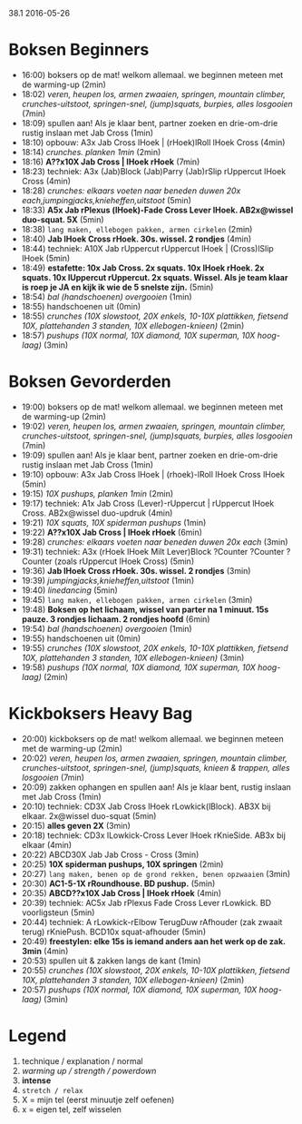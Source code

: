 38.1 2016-05-26

# Boksen Beginners

  - 16:00) boksers op de mat! welkom allemaal. we beginnen meteen met de warming-up (2min)
  - 18:02) _veren, heupen los, armen zwaaien, springen, mountain climber, crunches-uitstoot, springen-snel, (jump)squats, burpies, alles losgooien_ (7min)
  - 18:09) spullen aan! Als je klaar bent, partner zoeken en drie-om-drie rustig inslaan met Jab Cross (1min)
  - 18:10) opbouw: A3x Jab Cross lHoek | (rHoek)lRoll lHoek Cross (4min)
  - 18:14) _crunches. planken 1min_ (2min)
  - 18:16) **A??x10X Jab Cross | lHoek rHoek** (7min)
  - 18:23) techniek: A3x (Jab)Block (Jab)Parry (Jab)rSlip rUppercut lHoek Cross (4min)
  - 18:28) _crunches: elkaars voeten naar beneden duwen 20x each,jumpingjacks,knieheffen,uitstoot_ (5min)
  - 18:33) **A5x Jab rPlexus (lHoek)-Fade Cross Lever lHoek. AB2x@wissel duo-squat. 5X** (5min)
  - 18:38) `lang maken, ellebogen pakken, armen cirkelen` (2min)
  - 18:40) **Jab lHoek Cross rHoek. 30s. wissel. 2 rondjes** (4min)
  - 18:44) techniek: A10X Jab rUppercut rUppercut lHoek | (Cross)lSlip lHoek (5min)
  - 18:49) **estafette: 10x Jab Cross. 2x squats. 10x lHoek rHoek. 2x squats. 10x lUppercut rUppercut. 2x squats. Wissel. Als je team klaar is roep je JA en kijk ik wie de 5 snelste zijn.** (5min)
  - 18:54) _bal (handschoenen) overgooien_ (1min)
  - 18:55) handschoenen uit (0min)
  - 18:55) _crunches (10X slowstoot, 20X enkels, 10-10X plattikken, fietsend 10X, plattehanden 3 standen, 10X ellebogen-knieen)_ (2min)
  - 18:57) _pushups (10X normal, 10X diamond, 10X superman, 10X hoog-laag)_ (3min)

# Boksen Gevorderden

  - 19:00) boksers op de mat! welkom allemaal. we beginnen meteen met de warming-up (2min)
  - 19:02) _veren, heupen los, armen zwaaien, springen, mountain climber, crunches-uitstoot, springen-snel, (jump)squats, burpies, alles losgooien_ (7min)
  - 19:09) spullen aan! Als je klaar bent, partner zoeken en drie-om-drie rustig inslaan met Jab Cross (1min)
  - 19:10) opbouw: A3x Jab Cross lHoek | (rhoek)-lRoll lHoek Cross lHoek (5min)
  - 19:15) _10X pushups, planken 1min_ (2min)
  - 19:17) techniek: A1x Jab Cross (Lever)-rUppercut | rUppercut lHoek Cross. AB2x@wissel duo-updruk (4min)
  - 19:21) _10X squats, 10X spiderman pushups_ (1min)
  - 19:22) **A??x10X Jab Cross | lHoek rHoek** (6min)
  - 19:28) _crunches: elkaars voeten naar beneden duwen 20x each_ (3min)
  - 19:31) techniek: A3x (rHoek lHoek Milt Lever)Block ?Counter ?Counter ?Counter (zoals rUppercut lHoek Cross) (5min)
  - 19:36) **Jab lHoek Cross rHoek. 30s. wissel. 2 rondjes** (3min)
  - 19:39) _jumpingjacks,knieheffen,uitstoot_ (1min)
  - 19:40) _linedancing_ (5min)
  - 19:45) `lang maken, ellebogen pakken, armen cirkelen` (3min)
  - 19:48) **Boksen op het lichaam, wissel van parter na 1 minuut. 15s pauze. 3 rondjes lichaam. 2 rondjes hoofd** (6min)
  - 19:54) _bal (handschoenen) overgooien_ (1min)
  - 19:55) handschoenen uit (0min)
  - 19:55) _crunches (10X slowstoot, 20X enkels, 10-10X plattikken, fietsend 10X, plattehanden 3 standen, 10X ellebogen-knieen)_ (3min)
  - 19:58) _pushups (10X normal, 10X diamond, 10X superman, 10X hoog-laag)_ (2min)

# Kickboksers Heavy Bag

  - 20:00) kickboksers op de mat! welkom allemaal. we beginnen meteen met de warming-up (2min)
  - 20:02) _veren, heupen los, armen zwaaien, springen, mountain climber, crunches-uitstoot, springen-snel, (jump)squats, knieen & trappen, alles losgooien_ (7min)
  - 20:09) zakken ophangen en spullen aan! Als je klaar bent, rustig inslaan met Jab Cross (1min)
  - 20:10) techniek: CD3X Jab Cross lHoek rLowkick(lBlock). AB3X bij elkaar. 2x@wissel duo-squat (5min)
  - 20:15) **alles geven 2X** (3min)
  - 20:18) techniek: CD3x lLowkick-Cross Lever lHoek rKnieSide. AB3x bij elkaar (4min)
  - 20:22) ABCD30X Jab Jab Cross - Cross (3min)
  - 20:25) **10X spiderman pushups, 10X springen** (2min)
  - 20:27) `lang maken, benen op de grond rekken, benen opzwaaien` (3min)
  - 20:30) **AC1-5-1X rRoundhouse. BD pushup.** (5min)
  - 20:35) **ABCD??x10X Jab Cross | lHoek rHoek** (4min)
  - 20:39) techniek: AC5x Jab rPlexus Fade Cross Lever rLowkick. BD voorligsteun (5min)
  - 20:44) techniek: A rLowkick-rElbow TerugDuw rAfhouder (zak zwaait terug) rKniePush. BCD10x squat-afhouder (5min)
  - 20:49) **freestylen: elke 15s is iemand anders aan het werk op de zak. 3min** (4min)
  - 20:53) spullen uit & zakken langs de kant (1min)
  - 20:55) _crunches (10X slowstoot, 20X enkels, 10-10X plattikken, fietsend 10X, plattehanden 3 standen, 10X ellebogen-knieen)_ (2min)
  - 20:57) _pushups (10X normal, 10X diamond, 10X superman, 10X hoog-laag)_ (3min)

# Legend

 1. technique / explanation / normal
 1. _warming up / strength / powerdown_
 1. **intense**
 1. `stretch / relax`
 1. X = mijn tel (eerst minuutje zelf oefenen)
 1. x = eigen tel, zelf wisselen
